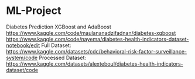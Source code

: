 # ML-Project
Diabetes Prediction XGBoost and AdaBoost
https://www.kaggle.com/code/maulananadzifadnan/diabetes-xgboost
https://www.kaggle.com/code/nayema/diabetes-health-indicators-dataset-notebook/edit
Full Dataset: https://www.kaggle.com/datasets/cdc/behavioral-risk-factor-surveillance-system/code
Processed Dataset: https://www.kaggle.com/datasets/alexteboul/diabetes-health-indicators-dataset/code
